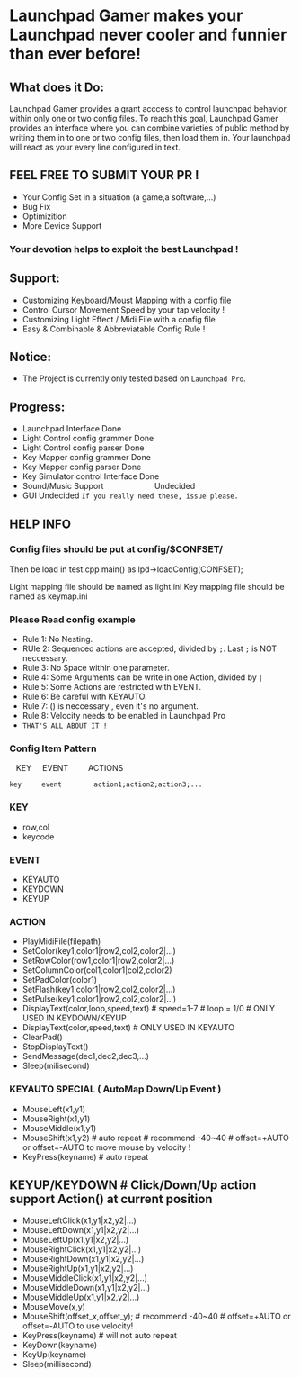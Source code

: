 # Launchpad Gamer makes your Launchpad never cooler and funnier than ever before!

## What does it Do:
Launchpad Gamer provides a grant acccess to control launchpad behavior, within only one or two config files.
To reach this goal, Launchpad Gamer provides an interface where you can combine varieties of public method by writing them in to one or two config files, then load them in. Your launchpad will react as your every line configured in text.

## FEEL FREE TO SUBMIT YOUR PR ! 
* Your Config Set in a situation (a game,a software,...)
* Bug Fix
* Optimizition
* More Device Support
### Your devotion helps to exploit the best Launchpad !


## Support:
* Customizing Keyboard/Moust Mapping with a config file
* Control Cursor Movement Speed by your tap velocity !
* Customizing Light Effect / Midi File with a config file
* Easy & Combinable & Abbreviatable  Config Rule !


## Notice:
* The Project is currently only tested based on `Launchpad Pro`.



## Progress:
* Launchpad Interface                        Done
* Light Control config grammer               Done
* Light Control config parser                Done
* Key Mapper config grammer                  Done
* Key Mapper config parser                   Done
* Key Simulator control Interface            Done
* Sound/Music Support                        Undecided
* GUI                                        Undecided
`If you really need these, issue please.`



## HELP INFO

### Config files should be put at config/$CONFSET/
Then be load in test.cpp main() as lpd->loadConfig(CONFSET);

Light mapping file should be named as light.ini
Key mapping file should be named as keymap.ini

### Please Read config example

* Rule 1: No Nesting. 
* RUle 2: Sequenced actions are accepted, divided by `;`. Last `;` is NOT neccessary.
* Rule 3: No Space within one parameter.
* Rule 4: Some Arguments can be write in one Action, divided by `|`
* Rule 5: Some Actions are restricted with EVENT.
* Rule 6: Be careful with KEYAUTO.
* Rule 7: () is neccessary , even it's no argument.
* Rule 8: Velocity needs to be enabled in Launchpad Pro
* `THAT'S ALL ABOUT IT !`


### Config Item Pattern

    KEY       EVENT           ACTIONS
    
    key     event        action1;action2;action3;...

### KEY
* row,col
* keycode

### EVENT
* KEYAUTO
* KEYDOWN
* KEYUP


### ACTION
* PlayMidiFile(filepath)
* SetColor(key1,color1|row2,col2,color2|...)
* SetRowColor(row1,color1|row2,color2|...)
* SetColumnColor(col1,color1|col2,color2)
* SetPadColor(color1)
* SetFlash(key1,color1|row2,col2,color2|...)
* SetPulse(key1,color1|row2,col2,color2|...)
* DisplayText(color,loop,speed,text)         # speed=1-7  # loop = 1/0  # ONLY USED IN KEYDOWN/KEYUP
* DisplayText(color,speed,text)              # ONLY USED IN KEYAUTO
* ClearPad()
* StopDisplayText()
* SendMessage(dec1,dec2,dec3,...)
* Sleep(milisecond)

### KEYAUTO SPECIAL    ( AutoMap Down/Up Event )
* MouseLeft(x1,y1)
* MouseRight(x1,y1)
* MouseMiddle(x1,y1)
* MouseShift(x1,y2)      # auto repeat    # recommend  -40~40   # offset=+AUTO or offset=-AUTO to move mouse by velocity !
* KeyPress(keyname)     # auto repeat

## KEYUP/KEYDOWN       # Click/Down/Up action support Action() at current position
* MouseLeftClick(x1,y1|x2,y2|...)
* MouseLeftDown(x1,y1|x2,y2|...)
* MouseLeftUp(x1,y1|x2,y2|...)
* MouseRightClick(x1,y1|x2,y2|...)
* MouseRightDown(x1,y1|x2,y2|...)
* MouseRightUp(x1,y1|x2,y2|...)
* MouseMiddleClick(x1,y1|x2,y2|...)
* MouseMiddleDown(x1,y1|x2,y2|...)
* MouseMiddleUp(x1,y1|x2,y2|...)
* MouseMove(x,y)
* MouseShift(offset_x,offset_y);    # recommend  -40~40   # offset=+AUTO or offset=-AUTO to use velocity!
* KeyPress(keyname)                # will not auto repeat 
* KeyDown(keyname)
* KeyUp(keyname)
* Sleep(millisecond)


